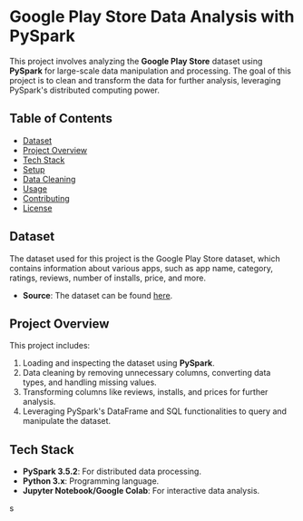# Google Play Store Data Analysis with PySpark

This project involves analyzing the **Google Play Store** dataset using **PySpark** for large-scale data manipulation and processing. The goal of this project is to clean and transform the data for further analysis, leveraging PySpark's distributed computing power.

## Table of Contents
- [Dataset](#dataset)
- [Project Overview](#project-overview)
- [Tech Stack](#tech-stack)
- [Setup](#setup)
- [Data Cleaning](#data-cleaning)
- [Usage](#usage)
- [Contributing](#contributing)
- [License](#license)

## Dataset
The dataset used for this project is the Google Play Store dataset, which contains information about various apps, such as app name, category, ratings, reviews, number of installs, price, and more.

- **Source**: The dataset can be found [here](https://www.kaggle.com/datasets/lava18/google-play-store-apps).

## Project Overview
This project includes:
1. Loading and inspecting the dataset using **PySpark**.
2. Data cleaning by removing unnecessary columns, converting data types, and handling missing values.
3. Transforming columns like reviews, installs, and prices for further analysis.
4. Leveraging PySpark's DataFrame and SQL functionalities to query and manipulate the dataset.

## Tech Stack
- **PySpark 3.5.2**: For distributed data processing.
- **Python 3.x**: Programming language.
- **Jupyter Notebook/Google Colab**: For interactive data analysis.

s
